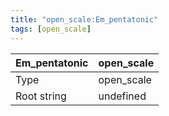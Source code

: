 ```yaml
---
title: "open_scale:Em_pentatonic"
tags: [open_scale]
---
```


|Em_pentatonic|open_scale|
|---|---|
|Type|open_scale|
|Root string|undefined|

